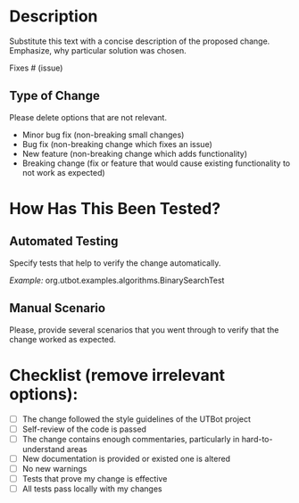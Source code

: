 # Description

Substitute this text with a concise description of the proposed change. Emphasize, why particular solution was chosen.

Fixes # (issue)

## Type of Change

Please delete options that are not relevant.

- Minor bug fix (non-breaking small changes)
- Bug fix (non-breaking change which fixes an issue)
- New feature (non-breaking change which adds functionality)
- Breaking change (fix or feature that would cause existing functionality to not work as expected)

# How Has This Been Tested?

## Automated Testing

Specify tests that help to verify the change automatically.  

_Example:_ org.utbot.examples.algorithms.BinarySearchTest

## Manual Scenario 

Please, provide several scenarios that you went through to verify that the change worked as expected.  

# Checklist (remove irrelevant options):

- [ ] The change followed the style guidelines of the UTBot project
- [ ] Self-review of the code is passed
- [ ] The change contains enough commentaries, particularly in hard-to-understand areas
- [ ] New documentation is provided or existed one is altered
- [ ] No new warnings
- [ ] Tests that prove my change is effective
- [ ] All tests pass locally with my changes
